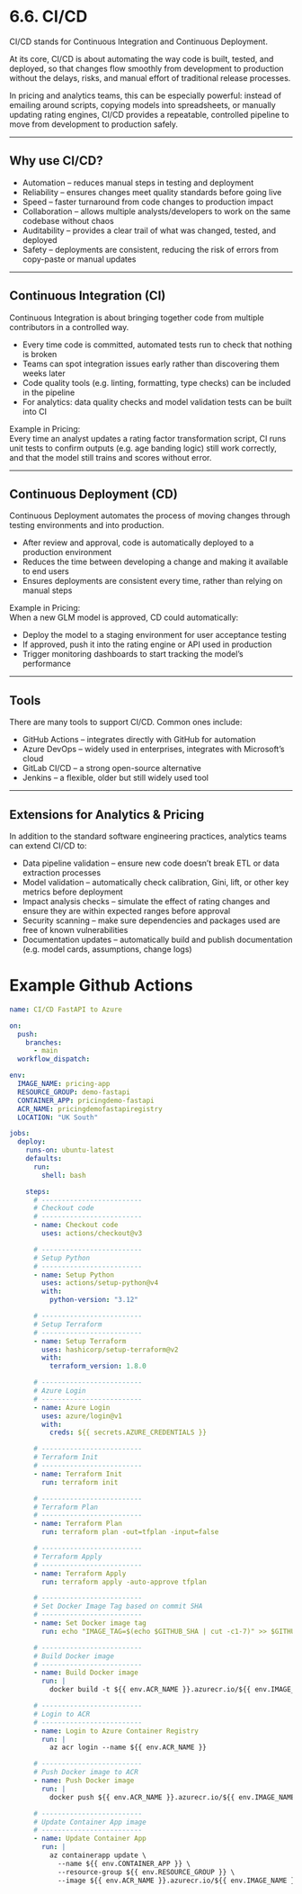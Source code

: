 # 6.6. CI/CD

CI/CD stands for Continuous Integration and Continuous Deployment.

At its core, CI/CD is about automating the way code is built, tested, and deployed, so that changes flow smoothly from development to production without the delays, risks, and manual effort of traditional release processes.

In pricing and analytics teams, this can be especially powerful: instead of emailing around scripts, copying models into spreadsheets, or manually updating rating engines, CI/CD provides a repeatable, controlled pipeline to move from development to production safely.

---

## Why use CI/CD?

- Automation – reduces manual steps in testing and deployment
- Reliability – ensures changes meet quality standards before going live 
- Speed – faster turnaround from code changes to production impact
- Collaboration – allows multiple analysts/developers to work on the same codebase without chaos
- Auditability – provides a clear trail of what was changed, tested, and deployed
- Safety – deployments are consistent, reducing the risk of errors from copy-paste or manual updates

---

## Continuous Integration (CI)

Continuous Integration is about bringing together code from multiple contributors in a controlled way.

- Every time code is committed, automated tests run to check that nothing is broken  
- Teams can spot integration issues early rather than discovering them weeks later
- Code quality tools (e.g. linting, formatting, type checks) can be included in the pipeline
- For analytics: data quality checks and model validation tests can be built into CI

Example in Pricing:  
Every time an analyst updates a rating factor transformation script, CI runs unit tests to confirm outputs (e.g. age banding logic) still work correctly, and that the model still trains and scores without error.

---

## Continuous Deployment (CD)

Continuous Deployment automates the process of moving changes through testing environments and into production.

- After review and approval, code is automatically deployed to a production environment
- Reduces the time between developing a change and making it available to end users
- Ensures deployments are consistent every time, rather than relying on manual steps  

Example in Pricing:  
When a new GLM model is approved, CD could automatically:  
- Deploy the model to a staging environment for user acceptance testing
- If approved, push it into the rating engine or API used in production  
- Trigger monitoring dashboards to start tracking the model’s performance  

---

## Tools

There are many tools to support CI/CD. Common ones include:  

- GitHub Actions – integrates directly with GitHub for automation
- Azure DevOps – widely used in enterprises, integrates with Microsoft’s cloud  
- GitLab CI/CD – a strong open-source alternative
- Jenkins – a flexible, older but still widely used tool  

---

## Extensions for Analytics & Pricing

In addition to the standard software engineering practices, analytics teams can extend CI/CD to:  

- Data pipeline validation – ensure new code doesn’t break ETL or data extraction processes
- Model validation – automatically check calibration, Gini, lift, or other key metrics before deployment 
- Impact analysis checks – simulate the effect of rating changes and ensure they are within expected ranges before approval 
- Security scanning – make sure dependencies and packages used are free of known vulnerabilities
- Documentation updates – automatically build and publish documentation (e.g. model cards, assumptions, change logs) 


# Example Github Actions

```yaml
name: CI/CD FastAPI to Azure

on:
  push:
    branches:
      - main
  workflow_dispatch:

env:
  IMAGE_NAME: pricing-app
  RESOURCE_GROUP: demo-fastapi
  CONTAINER_APP: pricingdemo-fastapi
  ACR_NAME: pricingdemofastapiregistry
  LOCATION: "UK South"

jobs:
  deploy:
    runs-on: ubuntu-latest
    defaults:
      run:
        shell: bash

    steps:
      # -------------------------
      # Checkout code
      # -------------------------
      - name: Checkout code
        uses: actions/checkout@v3

      # -------------------------
      # Setup Python
      # -------------------------
      - name: Setup Python
        uses: actions/setup-python@v4
        with:
          python-version: "3.12"

      # -------------------------
      # Setup Terraform
      # -------------------------
      - name: Setup Terraform
        uses: hashicorp/setup-terraform@v2
        with:
          terraform_version: 1.8.0

      # -------------------------
      # Azure Login
      # -------------------------
      - name: Azure Login
        uses: azure/login@v1
        with:
          creds: ${{ secrets.AZURE_CREDENTIALS }}

      # -------------------------
      # Terraform Init
      # -------------------------
      - name: Terraform Init
        run: terraform init

      # -------------------------
      # Terraform Plan
      # -------------------------
      - name: Terraform Plan
        run: terraform plan -out=tfplan -input=false

      # -------------------------
      # Terraform Apply
      # -------------------------
      - name: Terraform Apply
        run: terraform apply -auto-approve tfplan

      # -------------------------
      # Set Docker Image Tag based on commit SHA
      # -------------------------
      - name: Set Docker image tag
        run: echo "IMAGE_TAG=$(echo $GITHUB_SHA | cut -c1-7)" >> $GITHUB_ENV

      # -------------------------
      # Build Docker image
      # -------------------------
      - name: Build Docker image
        run: |
          docker build -t ${{ env.ACR_NAME }}.azurecr.io/${{ env.IMAGE_NAME }}:${{ env.IMAGE_TAG }} .

      # -------------------------
      # Login to ACR
      # -------------------------
      - name: Login to Azure Container Registry
        run: |
          az acr login --name ${{ env.ACR_NAME }}

      # -------------------------
      # Push Docker image to ACR
      - name: Push Docker image
        run: |
          docker push ${{ env.ACR_NAME }}.azurecr.io/${{ env.IMAGE_NAME }}:${{ env.IMAGE_TAG }}

      # -------------------------
      # Update Container App image
      # -------------------------
      - name: Update Container App
        run: |
          az containerapp update \
            --name ${{ env.CONTAINER_APP }} \
            --resource-group ${{ env.RESOURCE_GROUP }} \
            --image ${{ env.ACR_NAME }}.azurecr.io/${{ env.IMAGE_NAME }}:${{ env.IMAGE_TAG }}

```